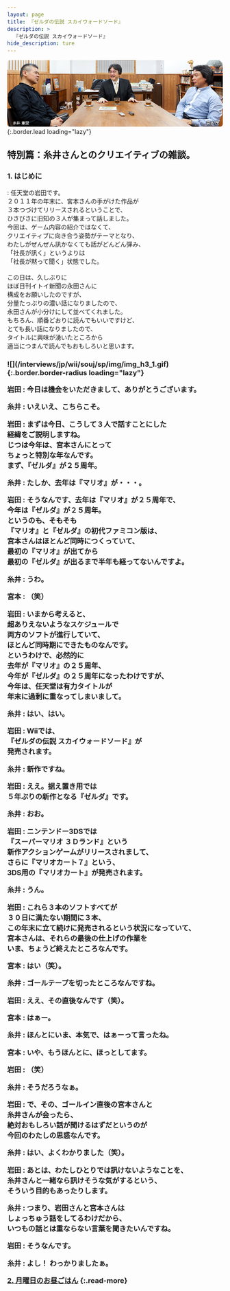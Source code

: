 ```yaml
---
layout: page
title: 『ゼルダの伝説 スカイウォードソード』
description: >
  『ゼルダの伝説 スカイウォードソード』
hide_description: ture
---
```


![](/interviews/jp/wii/souj/sp/img/mainvisual1.jpg){:.border.lead loading="lazy"}

## 特別篇：糸井さんとのクリエイティブの雑談。

### 1. はじめに

<DIV CLASS="pagebox-r">
: 任天堂の岩田です。<br>２０１１年の年末に、宮本さんの手がけた作品が<br>３本つづけてリリースされるということで、<br>ひさびさに旧知の３人が集まって話しました。<br>今回は、ゲーム内容の紹介ではなくて、<br>クリエイティブに向き合う姿勢がテーマとなり、<br>わたしがぜんぜん訊かなくても話がどんどん弾み、<br>「社長が訊く」というよりは<br>「社長が黙って聞く」状態でした。<br><br>この日は、久しぶりに<br>ほぼ日刊イトイ新聞の永田さんに<br>構成をお願いしたのですが、<br>分量たっぷりの濃い話になりましたので、<br>永田さんが小分けにして並べてくれました。<br>もちろん、順番どおりに読んでもいいですけど、<br>とても長い話になりましたので、<br>タイトルに興味が湧いたところから<br>適当につまんで読んでもおもしろいと思います。

<H3 CLASS="topmargin30px">![](/interviews/jp/wii/souj/sp/img/img_h3_1.gif){:.border.border-radius loading="lazy"}

岩田
: 今日は機会をいただきまして、ありがとうございます。

糸井
: いえいえ、こちらこそ。

岩田
: まずは今日、こうして３人で話すことにした<br>経緯をご説明しますね。<br>じつは今年は、宮本さんにとって<br>ちょっと特別な年なんです。<br>まず、『ゼルダ』が２５周年。

糸井
: たしか、去年は『マリオ』が・・・。

岩田
: そうなんです、去年は『マリオ』が２５周年で、<br>今年は『ゼルダ』が２５周年。<br>というのも、そもそも<br>『マリオ』と『ゼルダ』の初代ファミコン版は、<br>宮本さんはほとんど同時につくっていて、<br>最初の『マリオ』が出てから<br>最初の『ゼルダ』が出るまで半年も経ってないんですよ。

糸井
: うわ。

宮本
: （笑）

岩田
: いまから考えると、<br>超ありえないようなスケジュールで<br>両方のソフトが進行していて、<br>ほとんど同時期にできたものなんです。<br>というわけで、必然的に<br>去年が『マリオ』の２５周年、<br>今年が『ゼルダ』の２５周年になったわけですが、<br>今年は、任天堂は有力タイトルが<br>年末に過剰に重なってしまいまして。

糸井
: はい、はい。

岩田
: Wiiでは、<br>『ゼルダの伝説 スカイウォードソード』が<br>発売されます。

糸井
: 新作ですね。

岩田
: ええ。据え置き用では<br>５年ぶりの新作となる『ゼルダ』です。

糸井
: おお。

岩田
: ニンテンドー3DSでは<br>『スーパーマリオ ３Ｄランド』という<br>新作アクションゲームがリリースされまして、<br>さらに『マリオカート７』という、<br>3DS用の『マリオカート』が発売されます。

糸井
: うん。

岩田
: これら３本のソフトすべてが<br>３０日に満たない期間に３本、<br>この年末に立て続けに発売されるという状況になっていて、<br>宮本さんは、それらの最後の仕上げの作業を<br>いま、ちょうど終えたところなんです。

宮本
: はい（笑）。

糸井
: ゴールテープを切ったところなんですね。

岩田
: ええ、その直後なんです（笑）。

宮本
: はぁー。

糸井
: ほんとにいま、本気で、はぁーって言ったね。

宮本
: いや、もうほんとに、ほっとしてます。

岩田
: （笑）

糸井
: そうだろうなぁ。

岩田
: で、その、ゴールイン直後の宮本さんと<br>糸井さんが会ったら、<br>絶対おもしろい話が聞けるはずだというのが<br>今回のわたしの思惑なんです。

糸井
: はい、よくわかりました（笑）。

岩田
: あとは、わたしひとりでは訊けないようなことを、<br>糸井さんと一緒なら訊けそうな気がするという、<br>そういう目的もあったりします。

糸井
: つまり、岩田さんと宮本さんは<br>しょっちゅう話をしてるわけだから、<br>いつもの話とは重ならない言葉を聞きたいんですね。

岩田
: そうなんです。

糸井
: よし！ わっかりましたぁ。

[2. 月曜日のお昼ごはん](2.md)
{:.read-more}

